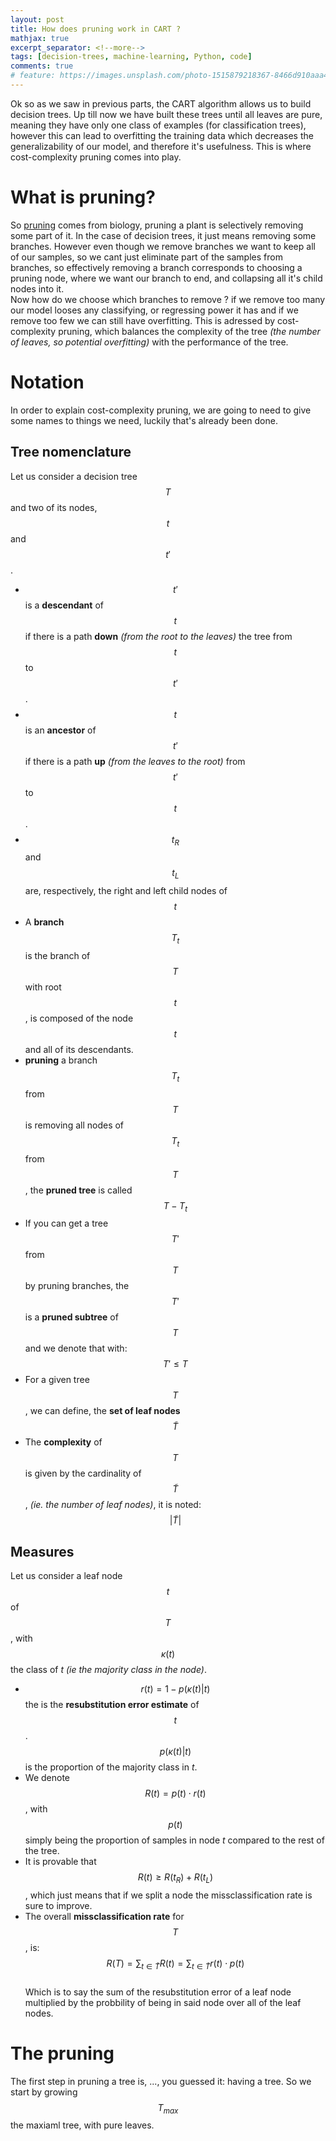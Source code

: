 ```yaml
---
layout: post
title: How does pruning work in CART ?
mathjax: true
excerpt_separator: <!--more-->
tags: [decision-trees, machine-learning, Python, code]
comments: true
# feature: https://images.unsplash.com/photo-1515879218367-8466d910aaa4?ixlib=rb-1.2.1&auto=format&fit=crop&w=1350&q=80
---
```


Ok so as we saw in previous parts, the CART algorithm allows us to build decision trees. Up till now we have built these trees until all leaves are pure, meaning they have only one class of examples (for classification trees), however this can lead to overfitting the training data which decreases the generalizability of our model, and therefore it's usefulness. This is where cost-complexity pruning comes into play.

# What is pruning?
So [pruning](https://en.wikipedia.org/wiki/Pruning) comes from biology, pruning a plant is selectively removing some part of it. In the case of decision trees, it just means removing some branches. However even though we remove branches we want to keep all of our samples, so we cant just eliminate part of the samples from branches, so effectively removing a branch corresponds to choosing a pruning node, where we want our branch to end, and collapsing all it's child nodes into it.  
Now how do we choose which branches to remove ? if we remove too many our model looses any classifying, or regressing power it has and if we remove too few we can still have overfitting. This is adressed by cost-complexity pruning, which balances the complexity of the tree *(the number of leaves, so potential overfitting)* with the performance of the tree. 

# Notation
In order to explain cost-complexity pruning, we are going to need to give some names to things we need, luckily that's already been done. 

## Tree nomenclature
Let us consider a decision tree $$T$$ and two of its nodes, $$t$$ and $$t'$$.
- $$t'$$ is a **descendant** of $$t$$ if there is a path **down** *(from the root to the leaves)* the tree from $$t$$ to $$t'$$.
- $$t$$ is an **ancestor** of $$t'$$ if there is a path **up** *(from the leaves to the root)* from $$t'$$ to $$t$$.
- $$t_R$$ and $$t_L$$ are, respectively, the right and left child nodes of $$t$$
- A **branch** $$T_t$$ is the branch of $$T$$ with root $$t$$, is composed of the node $$t$$ and all of its descendants. 
- **pruning** a branch $$T_t$$ from $$T$$ is removing all nodes of $$T_t$$ from $$T$$, the **pruned tree** is called $$T-T_t$$
- If you can get a tree $$T'$$ from $$T$$ by pruning branches, the $$T'$$ is a **pruned subtree** of $$T$$ and we denote that with: $$ T' \leq T$$
- For a given tree $$T$$, we can define, the **set of leaf nodes** $$\widetilde{T}$$
- The **complexity** of $$T$$ is given by the cardinality of $$\widetilde{T}$$, *(ie. the number of leaf nodes)*, it is noted: $$\vert\widetilde{T}\vert$$

## Measures
Let us consider a leaf node $$t$$ of $$T$$, with $$\kappa(t)$$ the class of $t$ *(ie the majority class in the node)*. 
- $$r(t) = 1 - p(\kappa(t)\vert t)$$ the is the **resubstitution error estimate** of $$t$$. $$p(\kappa(t)\vert t)$$ is the proportion of the majority class in $t$. 
- We denote $$R(t) = p(t)\cdot r(t)$$, with $$p(t)$$ simply being the proportion of samples in node $t$ compared to the rest of the tree. 
- It is provable that $$R(t) \geq R(t_R) + R(t_L)$$, which just means that if we split a node the missclassification rate is sure to improve. 
- The overall **missclassification rate** for $$T$$, is:  
$$
R(T) = \sum_{t\in \widetilde{T}} R(t) = \sum_{t\in \widetilde{T}} r(t)\cdot p(t)
$$  
Which is to say the sum of the resubstitution error of a leaf node multiplied by the probbility of being in said node over all of the leaf nodes. 

# The pruning

The first step in pruning a tree is, ..., you guessed it: having a tree. So we start by growing $$T_{max}$$ the maxiaml tree, with pure leaves. 